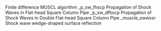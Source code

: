 Finite difference MUSCL algorithm
_p_sw_fhscp Propagation of Shock Waves in Flat-head Square Column Pipe
_p_sw_dfhscp Propagation of Shock Waves in Double Flat-head Square Column Pipe
_muscle_swwssr Shock wave wedge-shaped surface reflection